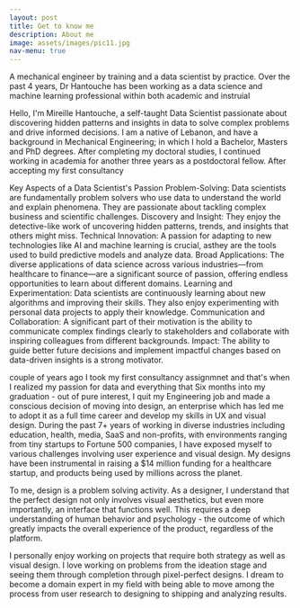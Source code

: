```yaml
---
layout: post
title: Get to know me
description: About me
image: assets/images/pic11.jpg
nav-menu: true
---
```


A mechanical engineer by training and a data scientist by practice. Over the past 4 years, Dr Hantouche has been working as a data science and machine learning professional within both academic and instruial 


Hello, I'm Mireille Hantouche, a self-taught Data Scientist passionate about discovering hidden patterns and insights in data to solve complex problems and drive informed decisions. I am a native of Lebanon, and have a background in Mechanical Engineering; in which I hold a Bachelor, Masters and PhD degrees. After completing my doctoral studies, I continued working in academia for another three years as a postdoctoral fellow. After accepting my first consultancy

Key Aspects of a Data Scientist's Passion
Problem-Solving:
Data scientists are fundamentally problem solvers who use data to understand the world and explain phenomena. They are passionate about tackling complex business and scientific challenges. 
Discovery and Insight:
They enjoy the detective-like work of uncovering hidden patterns, trends, and insights that others might miss. 
Technical Innovation:
A passion for adapting to new technologies like AI and machine learning is crucial, asthey are the tools used to build predictive models and analyze data. 
Broad Applications:
The diverse applications of data science across various industries—from healthcare to finance—are a significant source of passion, offering endless opportunities to learn about different domains. 
Learning and Experimentation:
Data scientists are continuously learning about new algorithms and improving their skills. They also enjoy experimenting with personal data projects to apply their knowledge. 
Communication and Collaboration:
A significant part of their motivation is the ability to communicate complex findings clearly to stakeholders and collaborate with inspiring colleagues from different backgrounds. 
Impact:
The ability to guide better future decisions and implement impactful changes based on data-driven insights is a strong motivator.



couple of years ago I took my first consultancy assignmnet and that's when I realized my passion for data and everything that Six months into my graduation - out of pure interest, I quit my Engineering job and made a conscious decision of moving into design, an enterprise which has led me to adopt it as a full time career and develop my skills in UX and visual design. During the past 7+ years of working in diverse industries including education, health, media, SaaS and non-profits, with environments ranging from tiny startups to Fortune 500 companies, I have exposed myself to various challenges involving user experience and visual design. My designs have been instrumental in raising a $14 million funding for a healthcare startup, and products being used by millions across the planet.

To me, design is a problem solving activity. As a designer, I understand that the perfect design not only involves visual aesthetics, but even more importantly, an interface that functions well. This requires a deep understanding of human behavior and psychology - the outcome of which greatly impacts the overall experience of the product, regardless of the platform. 

I personally enjoy working on projects that require both strategy as well as visual design. I love working on problems from the ideation stage and seeing them through completion through pixel-perfect designs. I dream to become a domain expert in my field with being able to move among the process from user research to designing to shipping and analyzing results.
